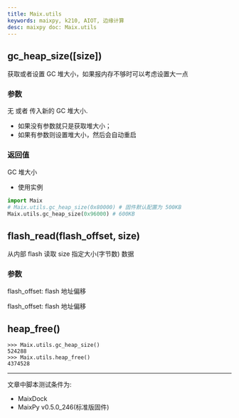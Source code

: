 ```yaml
---
title: Maix.utils
keywords: maixpy, k210, AIOT, 边缘计算
desc: maixpy doc: Maix.utils
---
```



## gc_heap_size([size])

获取或者设置 GC 堆大小，如果报内存不够时可以考虑设置大一点

### 参数

无 或者 传入新的 GC 堆大小.
* 如果没有参数就只是获取堆大小；
* 如果有参数则设置堆大小，然后会自动重启

### 返回值

GC 堆大小

- 使用实例

```python
import Maix
# Maix.utils.gc_heap_size(0x80000) # 固件默认配置为 500KB
Maix.utils.gc_heap_size(0x96000) # 600KB
```

## flash_read(flash_offset, size)

从内部 flash 读取 size 指定大小(字节数) 数据

### 参数

flash_offset: flash 地址偏移

flash_offset: flash 地址偏移

## heap_free()

```shell
>>> Maix.utils.gc_heap_size()
524288
>>> Maix.utils.heap_free()
4374528
```


-----

文章中脚本测试条件为:

- MaixDock
- MaixPy v0.5.0_246(标准版固件)
